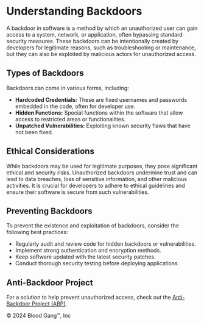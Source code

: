  <h1>Understanding Backdoors</h1>
        <p>
            A backdoor in software is a method by which an unauthorized user can gain access to a system, network, or application, often bypassing standard security measures. These backdoors can be intentionally created by developers for legitimate reasons, such as troubleshooting or maintenance, but they can also be exploited by malicious actors for unauthorized access.
        </p>
        <h2>Types of Backdoors</h2>
        <p>
            Backdoors can come in various forms, including:
        </p>
        <ul>
            <li><strong>Hardcoded Credentials:</strong> These are fixed usernames and passwords embedded in the code, often for developer use.</li>
            <li><strong>Hidden Functions:</strong> Special functions within the software that allow access to restricted areas or functionalities.</li>
            <li><strong>Unpatched Vulnerabilities:</strong> Exploiting known security flaws that have not been fixed.</li>
        </ul>
        <h2>Ethical Considerations</h2>
        <p>
            While backdoors may be used for legitimate purposes, they pose significant ethical and security risks. Unauthorized backdoors undermine trust and can lead to data breaches, loss of sensitive information, and other malicious activities. It is crucial for developers to adhere to ethical guidelines and ensure their software is secure from such vulnerabilities.
        </p>
        <h2>Preventing Backdoors</h2>
        <p>
            To prevent the existence and exploitation of backdoors, consider the following best practices:
        </p>
        <ul>
            <li>Regularly audit and review code for hidden backdoors or vulnerabilities.</li>
            <li>Implement strong authentication and encryption methods.</li>
            <li>Keep software updated with the latest security patches.</li>
            <li>Conduct thorough security testing before deploying applications.</li>
        </ul>
        <h2>Anti-Backdoor Project</h2>
        <p>
            For a solution to help prevent unauthorized access, check out the <a href="https://github.com/Blood-Gang-Inc/Backdoor/blob/main/ABP" target="_blank">Anti-Backdoor Project (ABP)</a>.
        </p>
    </div>
    <div>
        <p>&copy; 2024 Blood Gang™️, Inc</p>
    </div>
</body>
</html>
